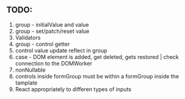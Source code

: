 ## TODO:
1. group - initialValue and value
2. group - set/patch/reset value
3. Validators
4. group - control getter
5. control value update reflect in group
6. case - DOM element is added, get deleted, gets restored | check connection to the DOMWorker
7. nonNullable
8. controls inside formGroup must be within a formGroup inside the tamplate
9. React appropriately to differen types of inputs
